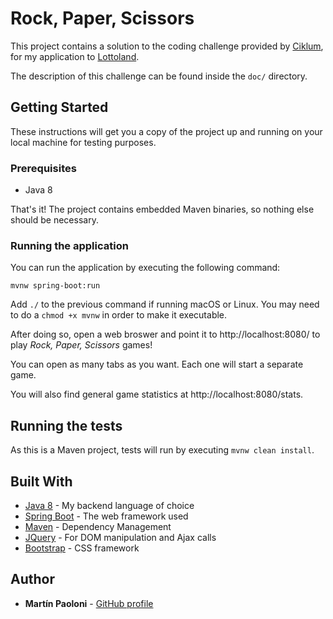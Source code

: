# Rock, Paper, Scissors

This project contains a solution to the coding challenge provided by [Ciklum](https://www.ciklum.com/), for my application to [Lottoland](https://www.lottolandcorporate.com/).

The description of this challenge can be found inside the `doc/` directory.

## Getting Started

These instructions will get you a copy of the project up and running on your local machine for testing purposes.

### Prerequisites

- Java 8

That's it! The project contains embedded Maven binaries, so nothing else should be necessary.

### Running the application

You can run the application by executing the following command:

```
mvnw spring-boot:run
```

Add `./` to the previous command if running macOS or Linux. You may need to do a `chmod +x mvnw` in order to make it executable.

After doing so, open a web broswer and point it to http://localhost:8080/ to play _Rock, Paper, Scissors_ games!

You can open as many tabs as you want. Each one will start a separate game.

You will also find general game statistics at http://localhost:8080/stats.

## Running the tests

As this is a Maven project, tests will run by executing `mvnw clean install`.

## Built With

* [Java 8](https://openjdk.java.net/) - My backend language of choice
* [Spring Boot](https://spring.io/projects/spring-boot) - The web framework used
* [Maven](https://maven.apache.org/) - Dependency Management
* [JQuery](https://jquery.com/) - For DOM manipulation and Ajax calls
* [Bootstrap](https://getbootstrap.com/) - CSS framework

## Author

* **Martín Paoloni** - [GitHub profile](https://github.com/martinpaoloni)


